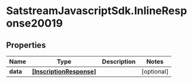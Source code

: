 # SatstreamJavascriptSdk.InlineResponse20019

## Properties
Name | Type | Description | Notes
------------ | ------------- | ------------- | -------------
**data** | [**[InscriptionResponse]**](InscriptionResponse.md) |  | [optional] 
